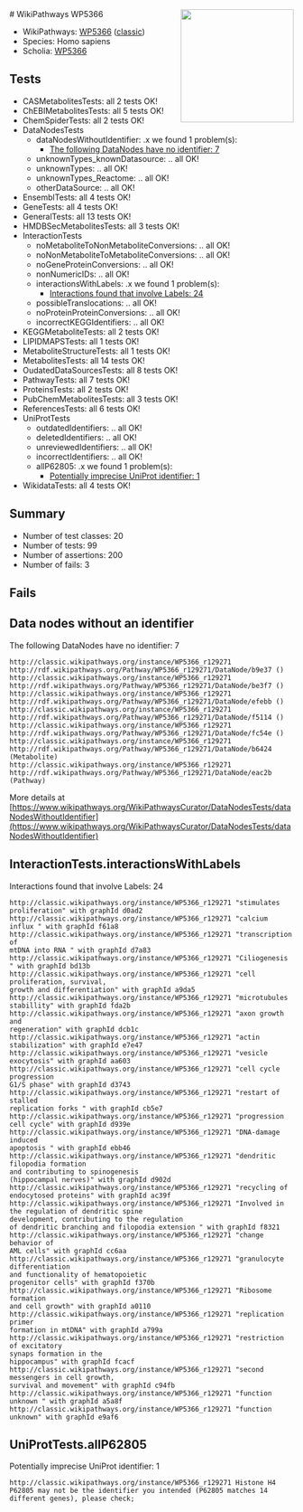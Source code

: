 <img style="float: right; width: 200px" src="https://upload.wikimedia.org/wikipedia/commons/thumb/8/83/Wplogo_with_text_500.png/640px-Wplogo_with_text_500.png" />
# WikiPathways WP5366

* WikiPathways: [WP5366](https://wikipathways.org/pathways/WP5366) ([classic](https://classic.wikipathways.org/instance/WP5366))
* Species: Homo sapiens
* Scholia: [WP5366](https://scholia.toolforge.org/wikipathways/WP5366)
## Tests
* CASMetabolitesTests: all 2 tests OK!
* ChEBIMetabolitesTests: all 5 tests OK!
* ChemSpiderTests: all 2 tests OK!
* DataNodesTests
    * dataNodesWithoutIdentifier: .x we found 1 problem(s):
        * [The following DataNodes have no identifier: 7](#d2d32fa6)
    * unknownTypes_knownDatasource: .. all OK!
    * unknownTypes: .. all OK!
    * unknownTypes_Reactome: .. all OK!
    * otherDataSource: .. all OK!
* EnsemblTests: all 4 tests OK!
* GeneTests: all 4 tests OK!
* GeneralTests: all 13 tests OK!
* HMDBSecMetabolitesTests: all 3 tests OK!
* InteractionTests
    * noMetaboliteToNonMetaboliteConversions: .. all OK!
    * noNonMetaboliteToMetaboliteConversions: .. all OK!
    * noGeneProteinConversions: .. all OK!
    * nonNumericIDs: .. all OK!
    * interactionsWithLabels: .x we found 1 problem(s):
        * [Interactions found that involve Labels: 24](#fe97a8db)
    * possibleTranslocations: .. all OK!
    * noProteinProteinConversions: .. all OK!
    * incorrectKEGGIdentifiers: .. all OK!
* KEGGMetaboliteTests: all 2 tests OK!
* LIPIDMAPSTests: all 1 tests OK!
* MetaboliteStructureTests: all 1 tests OK!
* MetabolitesTests: all 14 tests OK!
* OudatedDataSourcesTests: all 8 tests OK!
* PathwayTests: all 7 tests OK!
* ProteinsTests: all 2 tests OK!
* PubChemMetabolitesTests: all 3 tests OK!
* ReferencesTests: all 6 tests OK!
* UniProtTests
    * outdatedIdentifiers: .. all OK!
    * deletedIdentifiers: .. all OK!
    * unreviewedIdentifiers: .. all OK!
    * incorrectIdentifiers: .. all OK!
    * allP62805: .x we found 1 problem(s):
        * [Potentially imprecise UniProt identifier: 1](#5bee1cf3)
* WikidataTests: all 4 tests OK!


## Summary

* Number of test classes: 20
* Number of tests: 99
* Number of assertions: 200
* Number of fails: 3

## Fails

<a name="d2d32fa6" />

## Data nodes without an identifier

The following DataNodes have no identifier: 7
```
http://classic.wikipathways.org/instance/WP5366_r129271 http://rdf.wikipathways.org/Pathway/WP5366_r129271/DataNode/b9e37 ()
http://classic.wikipathways.org/instance/WP5366_r129271 http://rdf.wikipathways.org/Pathway/WP5366_r129271/DataNode/be3f7 ()
http://classic.wikipathways.org/instance/WP5366_r129271 http://rdf.wikipathways.org/Pathway/WP5366_r129271/DataNode/efebb ()
http://classic.wikipathways.org/instance/WP5366_r129271 http://rdf.wikipathways.org/Pathway/WP5366_r129271/DataNode/f5114 ()
http://classic.wikipathways.org/instance/WP5366_r129271 http://rdf.wikipathways.org/Pathway/WP5366_r129271/DataNode/fc54e ()
http://classic.wikipathways.org/instance/WP5366_r129271 http://rdf.wikipathways.org/Pathway/WP5366_r129271/DataNode/b6424 (Metabolite)
http://classic.wikipathways.org/instance/WP5366_r129271 http://rdf.wikipathways.org/Pathway/WP5366_r129271/DataNode/eac2b (Pathway)
```

More details at [https://www.wikipathways.org/WikiPathwaysCurator/DataNodesTests/dataNodesWithoutIdentifier](https://www.wikipathways.org/WikiPathwaysCurator/DataNodesTests/dataNodesWithoutIdentifier)

<a name="fe97a8db" />

## InteractionTests.interactionsWithLabels

Interactions found that involve Labels: 24
```
http://classic.wikipathways.org/instance/WP5366_r129271 "stimulates proliferation" with graphId d0ad2
http://classic.wikipathways.org/instance/WP5366_r129271 "calcium influx " with graphId f61a8
http://classic.wikipathways.org/instance/WP5366_r129271 "transcription of 
mtDNA into RNA " with graphId d7a83
http://classic.wikipathways.org/instance/WP5366_r129271 "Ciliogenesis " with graphId bd13b
http://classic.wikipathways.org/instance/WP5366_r129271 "cell proliferation, survival, 
growth and differentiation" with graphId a9da5
http://classic.wikipathways.org/instance/WP5366_r129271 "microtubules stabillity" with graphId fda2b
http://classic.wikipathways.org/instance/WP5366_r129271 "axon growth and
regeneration" with graphId dcb1c
http://classic.wikipathways.org/instance/WP5366_r129271 "actin stabilization" with graphId e7e47
http://classic.wikipathways.org/instance/WP5366_r129271 "vesicle exocytosis" with graphId aa603
http://classic.wikipathways.org/instance/WP5366_r129271 "cell cycle progression
G1/S phase" with graphId d3743
http://classic.wikipathways.org/instance/WP5366_r129271 "restart of stalled 
replication forks " with graphId cb5e7
http://classic.wikipathways.org/instance/WP5366_r129271 "progression
cell cycle" with graphId d939e
http://classic.wikipathways.org/instance/WP5366_r129271 "DNA-damage induced
apoptosis " with graphId ebb46
http://classic.wikipathways.org/instance/WP5366_r129271 "dendritic filopodia formation 
and contributing to spinogenesis
(hippocampal nerves)" with graphId d902d
http://classic.wikipathways.org/instance/WP5366_r129271 "recycling of 
endocytosed proteins" with graphId ac39f
http://classic.wikipathways.org/instance/WP5366_r129271 "Involved in the regulation of dendritic spine 
development, contributing to the regulation 
of dendritic branching and filopodia extension " with graphId f8321
http://classic.wikipathways.org/instance/WP5366_r129271 "change behavior of
AML cells" with graphId cc6aa
http://classic.wikipathways.org/instance/WP5366_r129271 "granulocyte differentiation 
and functionality of hematopoietic 
progenitor cells" with graphId f370b
http://classic.wikipathways.org/instance/WP5366_r129271 "Ribosome formation
and cell growth" with graphId a0110
http://classic.wikipathways.org/instance/WP5366_r129271 "replication primer 
formation in mtDNA" with graphId a799a
http://classic.wikipathways.org/instance/WP5366_r129271 "restriction of excitatory 
synaps formation in the 
hippocampus" with graphId fcacf
http://classic.wikipathways.org/instance/WP5366_r129271 "second messengers in cell growth, 
survival and movement" with graphId c94fb
http://classic.wikipathways.org/instance/WP5366_r129271 "function 
unknown " with graphId a5a8f
http://classic.wikipathways.org/instance/WP5366_r129271 "function unknown" with graphId e9af6
```

<a name="5bee1cf3" />

## UniProtTests.allP62805

Potentially imprecise UniProt identifier: 1
```
http://classic.wikipathways.org/instance/WP5366_r129271 Histone H4 P62805 may not be the identifier you intended (P62805 matches 14 different genes), please check; 
```

